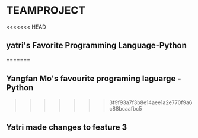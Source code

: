 # TEAMPROJECT 
<<<<<<< HEAD
 
## yatri's Favorite Programming Language-Python 
=======
 ## Yangfan Mo's favourite programing laguarge - Python 
>>>>>>> 3f9f93a7f3b8e14aee1a2e770f9a6c88bcaafbc5
## Yatri made changes to feature 3